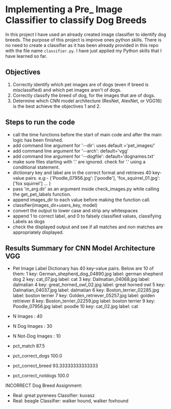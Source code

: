 # Implementing a Pre_ Image Classifier to classify Dog Breeds

In this project I have used an already created image classifier to identify dog breeds. The purpose of this project is improve ones python skills. 
There is no need to create a classifier as it has been already provided in this repo with the file name `classifier.py`. I have just applied my Python 
skills that I have learned so far. 

## Objectives

1. Correctly identify which pet images are of dogs (even if breed is misclassified) and which pet images aren't of dogs.
2. Correctly classify the breed of dog, for the images that are of dogs.
3. Determine which CNN model architecture (ResNet, AlexNet, or VGG16) is the best achieve the objectives 1 and 2.

## Steps to run the code

- call the time functions before the start of main code and after the main logic has been finished.
- add command line argument for '--dir': uses default ='pet_images/'
- add command line argument for '--arch': default='vgg'
- add command line argument for '--dogfile': default='dognames.txt'
- make sure files starting with '.' are ignored. check for '.' using a conditional statement.
- dictionary key and label are in the correct format and retrieves 40 key-value pairs.
  e.g:- {'Poodle_07956.jpg': ['poodle'], 'fox_squirrel_01.jpg': ['fox squirrel'] ... }
- pass 'in_arg.dir' as an argument inside check_images.py while calling the get_pet_labels function.
- append images_dir to each value before making the function call.
- classifier(images_dir+users_key, model)
- convert the output to lower case and strip any whitespaces
- append 1 to correct label, and 0 to falsely classified values, classifying Labels as dogs
- check the displayed output and see if all matches and non matches are appropriately displayed.

## Results Summary for CNN Model Architecture VGG

- Pet Image Label Dictionary has 40 key-value pairs.
Below are 10 of them:
 1 key:  German_shepherd_dog_04890.jpg  label:        german shepherd dog
 2 key:                     cat_07.jpg  label:                        cat
 3 key:            Dalmatian_04068.jpg  label:                  dalmatian
 4 key:        great_horned_owl_02.jpg  label:           great horned owl
 5 key:            Dalmatian_04037.jpg  label:                  dalmatian
 6 key:       Boston_terrier_02285.jpg  label:             boston terrier
 7 key:     Golden_retriever_05257.jpg  label:           golden retriever
 8 key:       Boston_terrier_02259.jpg  label:             boston terrier
 9 key:               Poodle_07956.jpg  label:                     poodle
10 key:                     cat_02.jpg  label:                        cat

- N Images            :  40
- N Dog Images        :  30
- N Not-Dog Images    :  10
- pct_match 87.5
- pct_correct_dogs 100.0
- pct_correct_breed 93.33333333333333
- pct_correct_notdogs 100.0

INCORRECT Dog Breed Assignment:
- Real:             great pyrenees   Classifier:                         kuvasz
- Real:                     beagle   Classifier:  walker hound, walker foxhound
